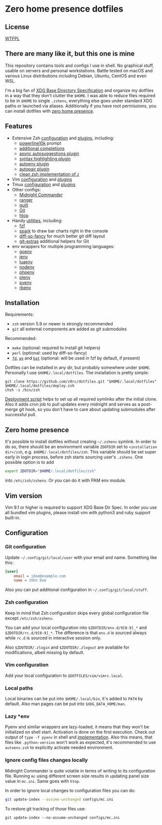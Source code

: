 # Zero home presence dotfiles

## License

[WTFPL](COPYING)

## There are many like it, but this one is mine

This repository contains tools and configs I use in shell. No graphical stuff,
usable on servers and personal workstations. Battle tested on macOS and
various Linux distributions including Debian, Ubuntu, CentOS and even WSL.

I'm a big fan of [XDG Base Directory
Specification](http://standards.freedesktop.org/basedir-spec/basedir-spec-latest.html)
and organize my dotfiles in a way that they don't clutter the `$HOME`. I was
able to reduce files required to be in `$HOME` to single `.zshenv`, everything
else goes under standard XDG paths or launched via aliases. Additionally if you
have root permissions, you can install dotfiles with [zero home
presence](#zero-home-presence).

## Features

* Extensive Zsh [configuration](zsh/rc.d) and [plugins](zsh/plugins), including:
  * [powerline10k](https://github.com/romkatv/powerlevel10k) prompt
  * [additional completions](https://github.com/zsh-users/zsh-completions)
  * [async autosuggestions
    plugin](https://github.com/zsh-users/zsh-autosuggestions)
  * [syntax highlighting
    plugin](https://github.com/zsh-users/zsh-syntax-highlighting)
  * [autoenv plugin](https://github.com/Tarrasch/zsh-autoenv)
  * [autopair plugin](https://github.com/hlissner/zsh-autopair)
  * [clean zsh implementation of `z`](https://github.com/agkozak/zsh-z)
* Vim [configuration](vim/vimrc) and [plugins](vim/pack)
* Tmux [configuration](tmux/tmux.conf) and [plugins](tmux/plugins)
* Other configs:
  * [Midnight Commander](configs/mc.ini)
  * [ranger](configs/ranger)
  * [quilt](configs/quiltrc)
  * [Git](configs/gitconfig)
  * [htop](configs/htoprc)
* Handy [utilities](tools), including:
  * [fzf](https://github.com/junegunn/fzf)
  * [spark](https://github.com/holman/spark) to draw bar charts right in the
    console
  * [diff-so-fancy](https://github.com/so-fancy/diff-so-fancy) for much better
    git diff layout
  * [git-extras](https://github.com/tj/git-extras) additional helpers for Git
* env wrappers for multiple programming languages:
  * [goenv](https://github.com/syndbg/goenv)
  * [jenv](https://github.com/jenv/jenv)
  * [luaenv](https://github.com/cehoffman/luaenv)
  * [nodenv](https://github.com/nodenv/nodenv)
  * [phpenv](https://github.com/phpenv/phpenv)
  * [plenv](https://github.com/tokuhirom/plenv)
  * [pyenv](https://github.com/yyuu/pyenv)
  * [rbenv](https://github.com/rbenv/rbenv)

## Installation

Requirements:

* `zsh` version 5.9 or newer is strongly recommended
* `git` all external components are added as git submodules

Recommended:

* `make` (optional: required to install git helpers)
* `perl` (optional: used by diff-so-fancy)
* [`fd`](https://github.com/sharkdp/fd),
  [`ag`](https://github.com/ggreer/the_silver_searcher) and
  [`bat`](https://github.com/sharkdp/bat) (optional: will be used
  in fzf by default, if present)

Dotfiles can be installed in any dir, but probably somewhere under `$HOME`.
Personally I use `$HOME/.local/dotfiles`. The installation is pretty simple:

```shell
git clone https://github.com/z0rc/dotfiles.git "$HOME/.local/dotfiles"
$HOME/.local/dotfiles/deploy.zsh
chsh -s /bin/zsh
```

[Deployment script](deploy.zsh) helps to set up all required symlinks after the
initial clone. Also it adds cron job to pull updates every midnight and serves
as a post-merge git hook, so you don't have to care about updating submodules
after successful pull.

## Zero home presence

It's possible to install dotfiles without creating `~/.zshenv` symlink. In
order to do so, there should be an environment variable `ZDOTDIR` set to
`<installation dir>/zsh`, e.g. `$HOME/.local/dotfiles/zsh`. This variable
should be set super early in login process, before zsh starts sourcing user's
`.zshenv`. One possible option is to add

```sh
export ZDOTDIR="$HOME/.local/dotfiles/zsh"
```

into `/etc/zsh/zshenv`. Or you can do it with PAM env module.

## Vim version

Vim 9.1 or higher is required to support XDG Base Dir Spec. In order you use
all bundled vim plugins, please install vim with python3 and ruby support
built-in.

## Configuration

### Git configuration

Update `~/.config/git/local/user` with your email and name. Something like
this:

```ini
[user]
    email = jdoe@example.com
    name = John Doe
```

Also you can put additional configuration in `~/.config/git/local/stuff`.

### Zsh configuration

Keep in mind that Zsh configuration skips every global configuration file
except `/etc/zsh/zshenv`.

You can add your local configuration into `$ZDOTDIR/env.d/9[0-9]_*` and
`$ZDOTDIR/rc.d/9[0-9]_*`. The difference is that `env.d` is sourced always while
`rc.d` is sourced in interactive session only.

Also `$ZDOTDIR/.zlogin` and `$ZDOTDIR/.zlogout` are available for
modifications, albeit missing by default.

### Vim configuration

Add your local configuration to `$DOTFILES/vim/vimrc.local`.

### Local paths

Local binaries can be put into `$HOME/.local/bin`, it's added to `PATH` by
default. Also man pages can be put into `$XDG_DATA_HOME/man`.

### Lazy \*env

Pyenv and similar wrappers are lazy-loaded, it means that they won't be
initialized on shell start. Activation is done on the first execution. Check
out output of `type -f pyenv` in shell and
[implementation](zsh/rc.d/11_many_env.zsh). Also this means, that files like
`.python-version` won't work as expected, it's recommended to use `autoenv.zsh`
to explicitly activate needed environment.

### Ignore config files changes locally

Midnight Commander is quite volatile in terms of writing to its configuration
file. Running `mc` using different screen size results in updating panel size
value in `mc.ini`. Same goes with `htop`.

In order to ignore local changes to configuration files you can do:

```sh
git update-index --assume-unchanged configs/mc.ini
```

To restore git tracking of those files use:

```
git update-index --no-assume-unchanged configs/mc.ini
```

